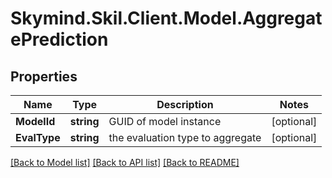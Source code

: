 # Skymind.Skil.Client.Model.AggregatePrediction
## Properties

Name | Type | Description | Notes
------------ | ------------- | ------------- | -------------
**ModelId** | **string** | GUID of model instance | [optional] 
**EvalType** | **string** | the evaluation type to aggregate | [optional] 

[[Back to Model list]](../README.md#documentation-for-models) [[Back to API list]](../README.md#documentation-for-api-endpoints) [[Back to README]](../README.md)

